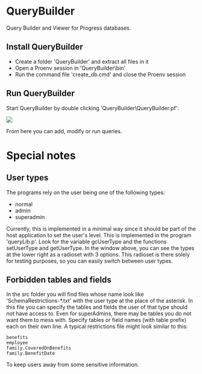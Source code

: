 # QueryBuilder
Query Builder and Viewer for Progress databases. 

## Install QueryBuilder
- Create a folder 'QueryBuilder' and extract all files in it
- Open a Proenv session in 'QueryBuilder\bin'
- Run the command file 'create_db.cmd' and close the Proenv session

## Run QueryBuilder
Start QueryBuilder by double clicking 'QueryBuilder\QueryBuilder.pf':

![](https://i.imgur.com/z2EpMQN.png)

From here you can add, modify or run queries. 

# Special notes
## User types
The programs rely on the user being one of the following types:
- normal
- admin
- superadmin

Currently, this is implemented in a minimal way since it should be part of the host application to set the user's level. This is implemented in the program 'queryLib.p'. Look for the variable gcUserType and the functions setUserType and getUserType. In the window above, you can see the types at the lower right as a radioset with 3 options. This radioset is there solely for testing purposes, so you can easily switch between user types. 

## Forbidden tables and fields
In the src folder you will find files whose name look like 'SchemaRestrictions-*.txt' with the user type at the place of the asterisk. In this file you can specify the tables and fields the user of that type should not have access to. Even for superAdmins, there may be tables you do not want them to mess with. Specify tables or field names (with table prefix) each on their own line. A typical restrictions file might look similar to this:
```
benefits
employee
family.CoveredOnBenefits
family.BenefitDate
```
To keep users away from some sensitive information. 









